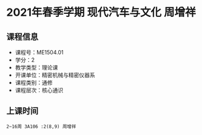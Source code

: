 # 2021年春季学期 现代汽车与文化 周增祥






## 课程信息

- 课程号：ME1504.01
- 学分：2
- 教学类型：理论课
- 开课单位：精密机械与精密仪器系
- 课程类别：通修
- 课程层次：核心通识

## 上课时间

```
2~16周 3A106 :2(8,9) 周增祥
```

